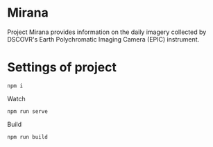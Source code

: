 # Mirana

Project Mirana provides information on the daily imagery collected by DSCOVR's Earth Polychromatic Imaging Camera (EPIC) instrument.

# Settings of project
  
```
npm i
```

Watch

```
npm run serve
```

Build

```
npm run build
```
